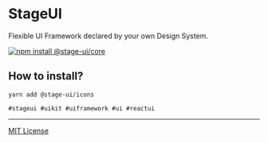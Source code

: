 # StageUI

Flexible UI Framework declared by your own Design System.

[![npm install @stage-ui/core](https://img.shields.io/npm/v/@stage-ui/icons?color=blue&label=Documentation&logo=visual-studio-code&style=for-the-badge)](https://stageui.shds.io)

## How to install?

```
yarn add @stage-ui/icons
```

`#stageui #uikit #uiframework #ui #reactui`

***
[MIT License](https://github.com/pt-one/StageUI/blob/master/LICENSE)